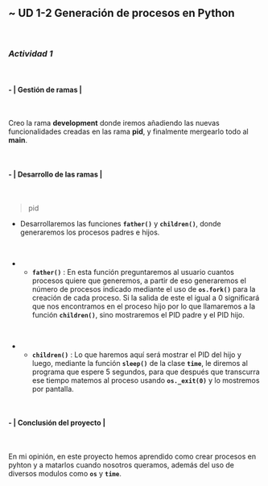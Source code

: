 
## **~ UD 1-2 Generación de procesos en Python**

<br/>

### ***Actividad 1***

<br/>

#### **- | Gestión de ramas |**
<br/>

Creo la rama **development** donde iremos añadiendo las nuevas funcionalidades creadas en las rama **pid**, y finalmente mergearlo todo al **main**.

<br/>

#### **- | Desarrollo de las ramas |**

<br/>

> pid

- Desarrollaremos las funciones **<code>father()</code>** y **<code>children()</code>**, donde generaremos los procesos padres e hijos.

<br/>

- - **<code>father()</code>** : En esta función preguntaremos al usuario cuantos procesos quiere que generemos, a partir de eso generaremos el número de procesos indicado mediante el uso de **<code>os.fork()</code>** para la creación de cada proceso. Si la salida de este el igual a 0 significará que nos encontramos en el proceso hijo por lo que llamaremos a la función **<code>children()</code>**, sino mostraremos el PID padre y el PID hijo.

<br/>

- - **<code>children()</code>** : Lo que haremos aquí será mostrar el PID del hijo y luego, mediante la función **<code>sleep()</code>** de la clase **<code>time</code>**, le diremos al programa que espere 5 segundos, para que después que transcurra ese tiempo matemos al proceso usando **<code>os._exit(0)</code>** y lo mostremos por pantalla.

<br/>

#### **- | Conclusión del proyecto |**

<br/>

En mi opinión, en este proyecto hemos aprendido como crear procesos en pyhton y a matarlos cuando nosotros queramos, además del uso de diversos modulos como **<code>os</code>**  y **<code>time</code>**.